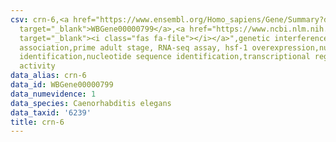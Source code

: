```yaml
---
csv: crn-6,<a href="https://www.ensembl.org/Homo_sapiens/Gene/Summary?db=core;g=WBGene00000799"
  target="_blank">WBGene00000799</a>,<a href="https://www.ncbi.nlm.nih.gov/pubmed/30894454"
  target="_blank"><i class="fas fa-file"></i></a>",genetic interference,functional
  association,prime adult stage, RNA-seq assay, hsf-1 overexpression,nucleotide sequence
  identification,nucleotide sequence identification,transcriptional regulation,up-regulates
  activity
data_alias: crn-6
data_id: WBGene00000799
data_numevidence: 1
data_species: Caenorhabditis elegans
data_taxid: '6239'
title: crn-6
---
```

